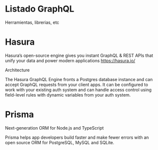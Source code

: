 # Listado GraphQL 

Herramientas, librerias, etc

# Hasura

Hasura’s open-source engine gives you instant GraphQL & REST APIs that unify your data and power modern applications
https://hasura.io/

Architecture

The Hasura GraphQL Engine fronts a Postgres database instance and can accept GraphQL requests from your client apps. It can be configured to work with your existing auth system and can handle access control using field-level rules with dynamic variables from your auth system.


# Prisma 

Next-generation ORM for Node.js and TypeScript

Prisma helps app developers build faster and
make fewer errors with an open source ORM for PostgreSQL, MySQL and SQLite.